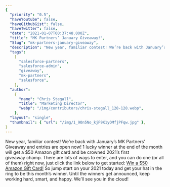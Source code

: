 ```yaml
---
{
  "priority": "0.5",
  "haveYoutube": false,
  "haveGithubGist": false,
  "haveTwitter": false,
  "date": "2021-01-07T00:37:48.000Z",
  "title": "MK Partners’ January Giveaway!",
  "Slug": "mk-partners-january-giveaway",
  "description": "New year, familiar contest! We’re back with January’s MK Partners’ Giveaway and entries are open now!.",
  "tags":
    [
      "salesforce-partners",
      "salesforce-admin",
      "giveaway",
      "mk-partners",
      "salesforce",
    ],
  "author":
    {
      "name": "Chris Stegall",
      "title": "Marketing Director",
      "webp": "/img/contributors/chris-stegall_128-128.webp",
    },
  "layout": "single",
  "thumbnail": { "url": "/img/1_9On5No_kjF9K1yOMfjPFqw.jpg" },
}
---
```


New year, familiar contest! We’re back with January’s MK Partners’ Giveaway and entries are open now!
1 lucky winner at the end of the month will get a $50 Amazon gift card and be crowned 2021’s first giveaway champ.
There are lots of ways to enter, and you can do one (or all of them) right now, just click the link below to get started:
[Win a $50 Amazon Gift Card!](https://gleam.io/EJE8y/mk-partners-january-giveaway)
So jump start on your 2021 today and get your hat in the ring to be this month’s winner.
Until the winners get announced, keep working hard, smart, and happy. We’ll see you in the cloud!

